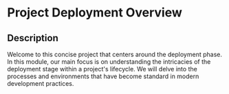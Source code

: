 # Project Deployment Overview

## Description

Welcome to this concise project that centers around the deployment phase. In this module, our main focus is on understanding the intricacies of the deployment stage within a project's lifecycle. We will delve into the processes and environments that have become standard in modern development practices.





